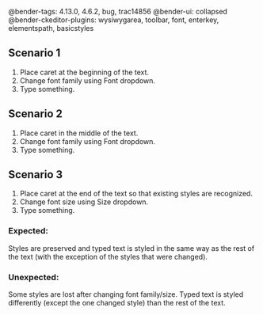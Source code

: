 @bender-tags: 4.13.0, 4.6.2, bug, trac14856
@bender-ui: collapsed
@bender-ckeditor-plugins: wysiwygarea, toolbar, font, enterkey, elementspath, basicstyles

## Scenario 1

1. Place caret at the beginning of the text.
1. Change font family using Font dropdown.
1. Type something.

## Scenario 2

1. Place caret in the middle of the text.
1. Change font family using Font dropdown.
1. Type something.

## Scenario 3

1. Place caret at the end of the text so that existing styles are recognized.
1. Change font size using Size dropdown.
1. Type something.

### Expected:
Styles are preserved and typed text is styled in the same way as the rest of the text (with the exception of the styles that were changed).

### Unexpected:
Some styles are lost after changing font family/size. Typed text is styled differently
(except the one changed style) than the rest of the text.


